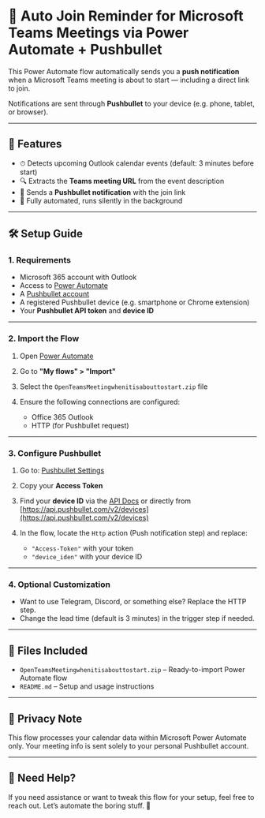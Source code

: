 # 🔔 Auto Join Reminder for Microsoft Teams Meetings via Power Automate + Pushbullet

This Power Automate flow automatically sends you a **push notification** when a Microsoft Teams meeting is about to start — including a direct link to join.

Notifications are sent through **Pushbullet** to your device (e.g. phone, tablet, or browser).

---

## 🚀 Features

* ⏱ Detects upcoming Outlook calendar events (default: 3 minutes before start)
* 🔍 Extracts the **Teams meeting URL** from the event description
* 📲 Sends a **Pushbullet notification** with the join link
* 🧠 Fully automated, runs silently in the background

---

## 🛠️ Setup Guide

### 1. Requirements

* Microsoft 365 account with Outlook
* Access to [Power Automate](https://flow.microsoft.com)
* A [Pushbullet account](https://www.pushbullet.com)
* A registered Pushbullet device (e.g. smartphone or Chrome extension)
* Your **Pushbullet API token** and **device ID**

---

### 2. Import the Flow

1. Open [Power Automate](https://make.powerautomate.com)
2. Go to **"My flows" > "Import"**
3. Select the `OpenTeamsMeetingwhenitisabouttostart.zip` file
4. Ensure the following connections are configured:

   * Office 365 Outlook
   * HTTP (for Pushbullet request)

---

### 3. Configure Pushbullet

1. Go to: [Pushbullet Settings](https://www.pushbullet.com/#settings)
2. Copy your **Access Token**
3. Find your **device ID** via the [API Docs](https://docs.pushbullet.com/#devices)
   or directly from [https://api.pushbullet.com/v2/devices](https://api.pushbullet.com/v2/devices)
4. In the flow, locate the `Http` action (Push notification step) and replace:

   * `"Access-Token"` with your token
   * `"device_iden"` with your device ID

---

### 4. Optional Customization

* Want to use Telegram, Discord, or something else? Replace the HTTP step.
* Change the lead time (default is 3 minutes) in the trigger step if needed.

---

## 📁 Files Included

* `OpenTeamsMeetingwhenitisabouttostart.zip` – Ready-to-import Power Automate flow
* `README.md` – Setup and usage instructions

---

## 🔐 Privacy Note

This flow processes your calendar data within Microsoft Power Automate only. Your meeting info is sent solely to your personal Pushbullet account.

---

## 💬 Need Help?

If you need assistance or want to tweak this flow for your setup, feel free to reach out. Let’s automate the boring stuff. 🚀
